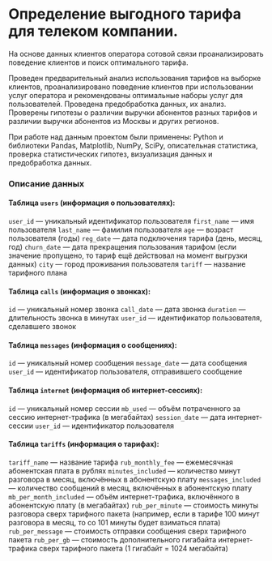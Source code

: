 # Определение выгодного тарифа для телеком компании.

На основе данных клиентов оператора сотовой связи проанализировать поведение клиентов и поиск оптимального тарифа.  

Проведен предварительный анализ использования тарифов на выборке клиентов,
проанализировано поведение клиентов при использовании услуг оператора и
рекомендованы оптимальные наборы услуг для пользователей. Проведена предобработка
данных, их анализ. Проверены гипотезы о различии выручки абонентов разных тарифов и
различии выручки абонентов из Москвы и других регионов.  


При работе над данным проектом были применены: Python и библиотеки Pandas, Matplotlib, NumPy, SciPy, описательная статистика, проверка статистических гипотез, визуализация данных и предобработка данных.  


### Описание данных
#### Таблица `users` (информация о пользователях):
`user_id` — уникальный идентификатор пользователя
`first_name` — имя пользователя
`last_name` — фамилия пользователя
`age` — возраст пользователя (годы)
`reg_date` — дата подключения тарифа (день, месяц, год)
`churn_date` — дата прекращения пользования тарифом (если значение пропущено, то тариф ещё действовал на момент выгрузки данных)
`city` — город проживания пользователя
`tariff` — название тарифного плана
#### Таблица `calls` (информация о звонках):
`id` — уникальный номер звонка
`call_date` — дата звонка
`duration` — длительность звонка в минутах
`user_id` — идентификатор пользователя, сделавшего звонок
#### Таблица `messages` (информация о сообщениях):
`id` — уникальный номер сообщения
`message_date` — дата сообщения
`user_id` — идентификатор пользователя, отправившего сообщение
#### Таблица `internet` (информация об интернет-сессиях):
`id` — уникальный номер сессии
`mb_used` — объём потраченного за сессию интернет-трафика (в мегабайтах)
`session_date` — дата интернет-сессии
`user_id` — идентификатор пользователя
#### Таблица `tariffs` (информация о тарифах):
`tariff_name` — название тарифа
`rub_monthly_fee` — ежемесячная абонентская плата в рублях
`minutes_included` — количество минут разговора в месяц, включённых в абонентскую плату
`messages_included` — количество сообщений в месяц, включённых в абонентскую плату
`mb_per_month_included` — объём интернет-трафика, включённого в абонентскую плату (в мегабайтах)
`rub_per_minute` — стоимость минуты разговора сверх тарифного пакета (например, если в тарифе 100 минут разговора в месяц, то со 101 минуты будет взиматься плата)
`rub_per_message` — стоимость отправки сообщения сверх тарифного пакета
`rub_per_gb` — стоимость дополнительного гигабайта интернет-трафика сверх тарифного пакета (1 гигабайт = 1024 мегабайта)